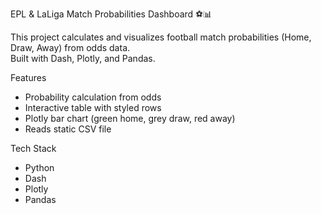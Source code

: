EPL & LaLiga Match Probabilities Dashboard ⚽📊

This project calculates and visualizes football match probabilities (Home, Draw, Away) from odds data.  
Built with Dash, Plotly, and Pandas.

Features
- Probability calculation from odds
- Interactive table with styled rows
- Plotly bar chart (green home, grey draw, red away)
- Reads static CSV file

Tech Stack
- Python
- Dash
- Plotly
- Pandas

